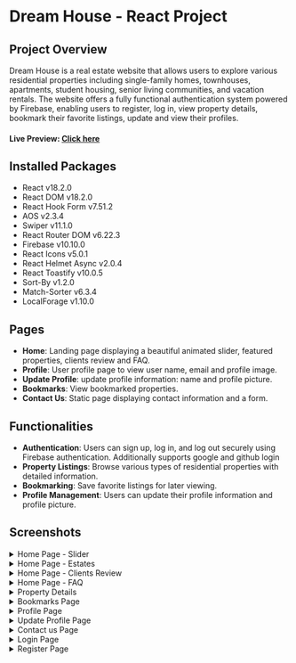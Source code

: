 # Dream House - React Project

## Project Overview

Dream House is a real estate website that allows users to explore various residential properties including single-family homes, townhouses, apartments, student housing, senior living communities, and vacation rentals. The website offers a fully functional authentication system powered by Firebase, enabling users to register, log in, view property details, bookmark their favorite listings, update and view their profiles.

#### Live Preview: [Click here](https://dream-house-cbf6d.web.app/)

## Installed Packages

- React v18.2.0
- React DOM v18.2.0
- React Hook Form v7.51.2
- AOS v2.3.4
- Swiper v11.1.0
- React Router DOM v6.22.3
- Firebase v10.10.0
- React Icons v5.0.1
- React Helmet Async v2.0.4
- React Toastify v10.0.5
- Sort-By v1.2.0
- Match-Sorter v6.3.4
- LocalForage v1.10.0

## Pages

- **Home**: Landing page displaying a beautiful animated slider, featured properties, clients review and FAQ.
- **Profile**: User profile page to view user name, email and profile image.
- **Update Profile**: update profile information: name and profile picture.
- **Bookmarks**: View bookmarked properties.
- **Contact Us**: Static page displaying contact information and a form.

## Functionalities

- **Authentication**: Users can sign up, log in, and log out securely using Firebase authentication. Additionally supports google and github login
- **Property Listings**: Browse various types of residential properties with detailed information.
- **Bookmarking**: Save favorite listings for later viewing.
- **Profile Management**: Users can update their profile information and profile picture.

## Screenshots

<details>
  <summary>Home Page - Slider </summary>

![Screenshots](Screenshots/home-slider.png)

</details>
<details>
  <summary>Home Page - Estates </summary>

![Screenshots](Screenshots/home-estates.png)

</details>
<details>
  <summary>Home Page - Clients Review </summary>

![Screenshots](Screenshots/home-clients-review.png)

</details>
<details>
  <summary>Home Page - FAQ </summary>

![Screenshots](Screenshots/home-FAQ-Navbar.png)

</details>
<details>
  <summary>Property Details</summary>

![Screenshots](Screenshots/property-details.png)

</details>

<details>
  <summary>Bookmarks Page</summary>

![Screenshots](Screenshots/bookmarks.png)

</details>
<details>
  <summary>Profile Page</summary>

![Screenshots](Screenshots/profile.png)

</details>

<details>
  <summary>Update Profile Page</summary>

![Screenshots](Screenshots/update-profile.png)

</details>
<details>
  <summary>Contact us Page</summary>

![Screenshots](Screenshots/contact.png)

</details>
<details>
  <summary>Login Page</summary>

![Screenshots](Screenshots/login.png)

</details>
<details>
  <summary>Register Page</summary>

![Screenshots](Screenshots/register.png)

</details>

